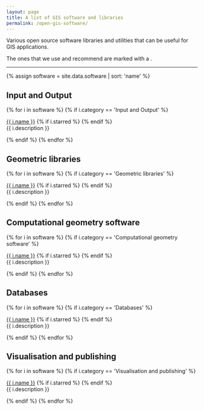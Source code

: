 ```yaml
---
layout: page
title: A list of GIS software and libraries
permalink: /open-gis-software/
---
```


Various open source software libraries and utilities that can be useful for GIS applications. 

The ones that we use and recommend are marked with a <i class="fa fa-star"></i>.

- - -

{% assign software = site.data.software | sort: 'name' %}

## Input and Output
{% for i in software %}
{% if i.category == 'Input and Output' %}
<p><a href="{{ i.webpage }}">{{ i.name }}</a> {% if i.starred %} <i class="fa fa-star"></i> {% endif %}<br/> {{ i.description }} </p>
{% endif %}
{% endfor %}

## Geometric libraries
{% for i in software %}
{% if i.category == 'Geometric libraries' %}
<p><a href="{{ i.webpage }}">{{ i.name }}</a> {% if i.starred %} <i class="fa fa-star"></i> {% endif %}<br/> {{ i.description }} </p>
{% endif %}
{% endfor %}

## Computational geometry software
{% for i in software %}
{% if i.category == 'Computational geometry software' %}
<p><a href="{{ i.webpage }}">{{ i.name }}</a> {% if i.starred %} <i class="fa fa-star"></i> {% endif %}<br/> {{ i.description }} </p>
{% endif %}
{% endfor %}

## Databases
{% for i in software %}
{% if i.category == 'Databases' %}
<p><a href="{{ i.webpage }}">{{ i.name }}</a> {% if i.starred %} <i class="fa fa-star"></i> {% endif %}<br/> {{ i.description }} </p>
{% endif %}
{% endfor %}

## Visualisation and publishing
{% for i in software %}
{% if i.category == 'Visualisation and publishing' %}
<p><a href="{{ i.webpage }}">{{ i.name }}</a> {% if i.starred %} <i class="fa fa-star"></i> {% endif %}<br/> {{ i.description }} </p>
{% endif %}
{% endfor %}

